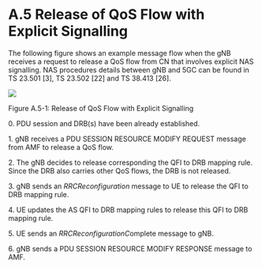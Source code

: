 # A.5 Release of QoS Flow with Explicit Signalling

The following figure shows an example message flow when the gNB receives
a request to release a QoS flow from CN that involves explicit NAS
signalling. NAS procedures details between gNB and 5GC can be found in
TS 23.501 \[3\], TS 23.502 \[22\] and TS 38.413 \[26\].

![](media/image117.wmf)

Figure A.5-1: Release of QoS Flow with Explicit Signalling

0\. PDU session and DRB(s) have been already established.

1\. gNB receives a PDU SESSION RESOURCE MODIFY REQUEST message from AMF
to release a QoS flow.

2\. The gNB decides to release corresponding the QFI to DRB mapping
rule. Since the DRB also carries other QoS flows, the DRB is not
released.

3\. gNB sends an *RRCReconfiguration* message to UE to release the QFI
to DRB mapping rule.

4\. UE updates the AS QFI to DRB mapping rules to release this QFI to
DRB mapping rule.

5\. UE sends an *RRCReconfigurationC*omplete message to gNB.

6\. gNB sends a PDU SESSION RESOURCE MODIFY RESPONSE message to AMF.